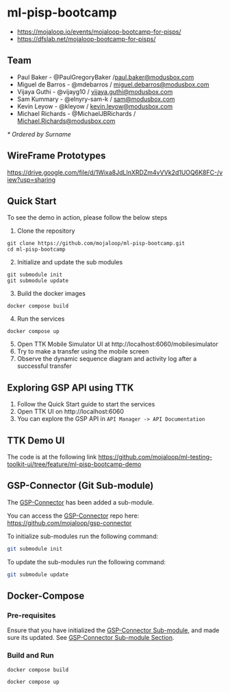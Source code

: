 # ml-pisp-bootcamp

- https://mojaloop.io/events/mojaloop-bootcamp-for-pisps/
- https://dfslab.net/mojaloop-bootcamp-for-pisps/

## Team

- Paul Baker - @PaulGregoryBaker /paul.baker@modusbox.com
- Miguel de Barros - @mdebarros / miguel.debarros@modusbox.com
- Vijaya Guthi - @vijayg10 / vijaya.guthi@modusbox.com
- Sam Kummary - @elnyry-sam-k	/ sam@modusbox.com
- Kevin Leyow - @kleyow / kevin.leyow@modusbox.com
- Michael Richards - @MichaelJBRichards / Michael.Richards@modusbox.com

_* Ordered by Surname_

## WireFrame Prototypes

https://drive.google.com/file/d/1Wixa8JdLInXRDZm4vVVk2d1UOQ6K8FC-/view?usp=sharing

## Quick Start

To see the demo in action, please follow the below steps
1. Clone the repository
```
git clone https://github.com/mojaloop/ml-pisp-bootcamp.git
cd ml-pisp-bootcamp
```
2. Initialize and update the sub modules
```
git submodule init
git submodule update
```
3. Build the docker images
```
docker compose build
```
4. Run the services
```
docker compose up
```
5. Open TTK Mobile Simulator UI at http://localhost:6060/mobilesimulator
6. Try to make a transfer using the mobile screen
7. Observe the dynamic sequence diagram and activity log after a successful transfer


## Exploring GSP API using TTK

1. Follow the Quick Start guide to start the services
2. Open TTK UI on http://localhost:6060
3. You can explore the GSP API in `API Manager -> API Documentation`


## TTK Demo UI

The code is at the following link
https://github.com/mojaloop/ml-testing-toolkit-ui/tree/feature/ml-pisp-bootcamp-demo

## GSP-Connector (Git Sub-module)

The [GSP-Connector](https://github.com/mojaloop/gsp-connector) has been added a sub-module.

You can access the [GSP-Connector](https://github.com/mojaloop/gsp-connector) repo here: https://github.com/mojaloop/gsp-connector

To initialize sub-modules run the following command:

```bash
git submodule init
```

To update the sub-modules run the following command:

```bash
git submodule update
```

## Docker-Compose

### Pre-requisites

Ensure that you have initialized the [GSP-Connector Sub-module](#gsp-connector-git-sub-module), and made sure its updated. See [GSP-Connector Sub-module Section](#gsp-connector-git-sub-module).

### Build and Run

```bash
docker compose build
```

```bash
docker compose up
```
